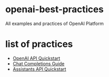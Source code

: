 # openai-best-practices
All examples and practices of OpenAI Platform

# list of practices
* [OpenAI API Quickstart](./openai-quickstart-python/README.md)
* [Chat Completions Guide](./chat-completions-guide/README.md)
* [Assistants API Quickstart](./assistants-api-quickstart/README.md)